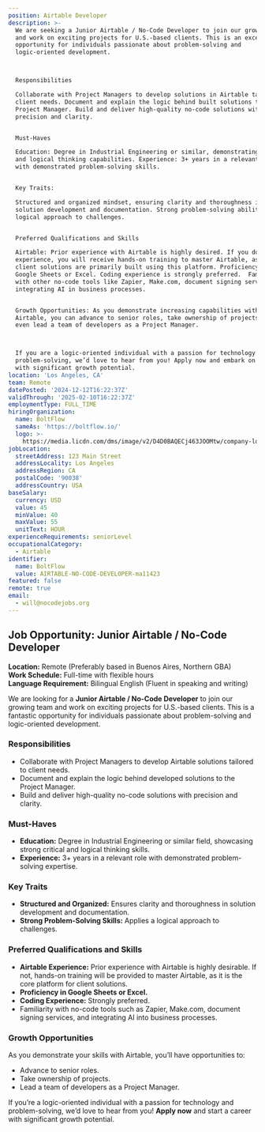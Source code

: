 ```yaml
---
position: Airtable Developer
description: >-
  We are seeking a Junior Airtable / No-Code Developer to join our growing team
  and work on exciting projects for U.S.-based clients. This is an excellent
  opportunity for individuals passionate about problem-solving and
  logic-oriented development.



  Responsibilities

  Collaborate with Project Managers to develop solutions in Airtable tailored to
  client needs. Document and explain the logic behind built solutions to the
  Project Manager. Build and deliver high-quality no-code solutions with
  precision and clarity.


  Must-Haves

  Education: Degree in Industrial Engineering or similar, demonstrating critical
  and logical thinking capabilities. Experience: 3+ years in a relevant field,
  with demonstrated problem-solving skills.


  Key Traits:

  Structured and organized mindset, ensuring clarity and thoroughness in
  solution development and documentation. Strong problem-solving abilities and a
  logical approach to challenges.


  Preferred Qualifications and Skills

  Airtable: Prior experience with Airtable is highly desired. If you don’t have
  experience, you will receive hands-on training to master Airtable, as our
  client solutions are primarily built using this platform. Proficiency with
  Google Sheets or Excel. Coding experience is strongly preferred.  Familiarity
  with other no-code tools like Zapier, Make.com, document signing services, and
  integrating AI in business processes.


  Growth Opportunities: As you demonstrate increasing capabilities with
  Airtable, you can advance to senior roles, take ownership of projects, and
  even lead a team of developers as a Project Manager.



  If you are a logic-oriented individual with a passion for technology and
  problem-solving, we’d love to hear from you! Apply now and embark on a career
  with significant growth potential.
location: 'Los Angeles, CA'
team: Remote
datePosted: '2024-12-12T16:22:37Z'
validThrough: '2025-02-10T16:22:37Z'
employmentType: FULL_TIME
hiringOrganization:
  name: BoltFlow
  sameAs: 'https://boltflow.io/'
  logo: >-
    https://media.licdn.com/dms/image/v2/D4D0BAQECj463JOOMtw/company-logo_200_200/company-logo_200_200/0/1705084719312/boltflow_logo?e=1740009600&v=beta&t=CZqMzCRjMAqsBRSuReFUF5iRBqdtUeKqQ_EcM_Sl18s
jobLocation:
  streetAddress: 123 Main Street
  addressLocality: Los Angeles
  addressRegion: CA
  postalCode: '90038'
  addressCountry: USA
baseSalary:
  currency: USD
  value: 45
  minValue: 40
  maxValue: 55
  unitText: HOUR
experienceRequirements: seniorLevel
occupationalCategory:
  - Airtable
identifier:
  name: BoltFlow
  value: AIRTABLE-NO-CODE-DEVELOPER-ma11423
featured: false
remote: true
email:
  - will@nocodejobs.org
---
```

## Job Opportunity: Junior Airtable / No-Code Developer  

**Location:** Remote (Preferably based in Buenos Aires, Northern GBA)  
**Work Schedule:** Full-time with flexible hours  
**Language Requirement:** Bilingual English (Fluent in speaking and writing)  

We are looking for a **Junior Airtable / No-Code Developer** to join our growing team and work on exciting projects for U.S.-based clients. This is a fantastic opportunity for individuals passionate about problem-solving and logic-oriented development.  

### Responsibilities  
- Collaborate with Project Managers to develop Airtable solutions tailored to client needs.  
- Document and explain the logic behind developed solutions to the Project Manager.  
- Build and deliver high-quality no-code solutions with precision and clarity.  

### Must-Haves  
- **Education:** Degree in Industrial Engineering or similar field, showcasing strong critical and logical thinking skills.  
- **Experience:** 3+ years in a relevant role with demonstrated problem-solving expertise.  

### Key Traits  
- **Structured and Organized:** Ensures clarity and thoroughness in solution development and documentation.  
- **Strong Problem-Solving Skills:** Applies a logical approach to challenges.  

### Preferred Qualifications and Skills  
- **Airtable Experience:** Prior experience with Airtable is highly desirable. If not, hands-on training will be provided to master Airtable, as it is the core platform for client solutions.  
- **Proficiency in Google Sheets or Excel.**  
- **Coding Experience:** Strongly preferred.  
- Familiarity with no-code tools such as Zapier, Make.com, document signing services, and integrating AI into business processes.  

### Growth Opportunities  
As you demonstrate your skills with Airtable, you’ll have opportunities to:  
- Advance to senior roles.  
- Take ownership of projects.  
- Lead a team of developers as a Project Manager.  

If you’re a logic-oriented individual with a passion for technology and problem-solving, we’d love to hear from you! **Apply now** and start a career with significant growth potential.  
